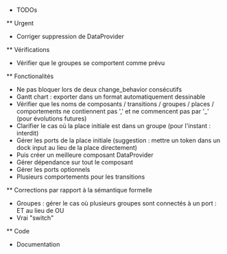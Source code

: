 * TODOs

** Urgent

- Corriger suppression de DataProvider

** Vérifications

- Vérifier que le groupes se comportent comme prévu

** Fonctionalités

- Ne pas bloquer lors de deux change_behavior consécutifs
- Gantt chart : exporter dans un format automatiquement dessinable
- Vérifier que les noms de composants / transitions / groupes / places / comportements ne contiennent pas ',' et ne commencent pas par '_' (pour évolutions futures)
- Clarifier le cas où la place initiale est dans un groupe (pour l'instant : interdit)
- Gérer les ports de la place initiale (suggestion : mettre un token dans un dock input au lieu de la place directement)
- Puis créer un meilleure composant DataProvider
- Gérer dépendance sur tout le composant
- Gérer les ports optionnels
- Plusieurs comportements pour les transitions

** Corrections par rapport à la sémantique formelle

- Groupes : gérer le cas où plusieurs groupes sont connectés à un port : ET au lieu de OU
- Vrai "switch"

** Code

- Documentation
